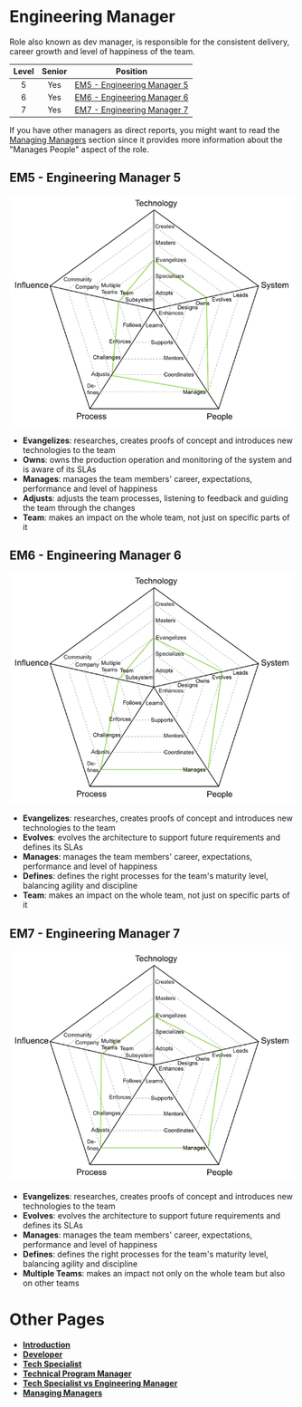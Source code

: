 # Engineering Manager

Role also known as dev manager, is responsible for the consistent delivery, career growth and level of happiness of the team.

| Level | Senior |                          Position                           |
| :---: | :----: | :---------------------------------------------------------: |
|   5   |  Yes   | [EM5 - Engineering Manager 5](#em5---engineering-manager-5) |
|   6   |  Yes   | [EM6 - Engineering Manager 6](#em6---engineering-manager-6) |
|   7   |  Yes   | [EM7 - Engineering Manager 7](#em7---engineering-manager-7) |

If you have other managers as direct reports, you might want to read the [Managing Managers](Managing-Managers.md) section since it provides more information about the "Manages People" aspect of the role.

## EM5 - Engineering Manager 5

<picture>
  <source media="(prefers-color-scheme: dark)" srcset="charts/engineeringmanager-5-dark.png"/>
  <source media="(prefers-color-scheme: light)" srcset="charts/engineeringmanager-5.png"/>
  <img alt="Engineering Manager 5" src="charts/engineeringmanager-5.png"/>
</picture>

- **Evangelizes**: researches, creates proofs of concept and introduces new technologies to the team
- **Owns**: owns the production operation and monitoring of the system and is aware of its SLAs
- **Manages**: manages the team members' career, expectations, performance and level of happiness
- **Adjusts**: adjusts the team processes, listening to feedback and guiding the team through the changes
- **Team**: makes an impact on the whole team, not just on specific parts of it

## EM6 - Engineering Manager 6

<picture>
  <source media="(prefers-color-scheme: dark)" srcset="charts/engineeringmanager-6-dark.png"/>
  <source media="(prefers-color-scheme: light)" srcset="charts/engineeringmanager-6.png"/>
  <img alt="Engineering Manager 6" src="charts/engineeringmanager-6.png"/>
</picture>

- **Evangelizes**: researches, creates proofs of concept and introduces new technologies to the team
- **Evolves**: evolves the architecture to support future requirements and defines its SLAs
- **Manages**: manages the team members' career, expectations, performance and level of happiness
- **Defines**: defines the right processes for the team's maturity level, balancing agility and discipline
- **Team**: makes an impact on the whole team, not just on specific parts of it

## EM7 - Engineering Manager 7

<picture>
  <source media="(prefers-color-scheme: dark)" srcset="charts/engineeringmanager-7-dark.png"/>
  <source media="(prefers-color-scheme: light)" srcset="charts/engineeringmanager-7.png"/>
  <img alt="Engineering Manager 7" src="charts/engineeringmanager-7.png"/>
</picture>

- **Evangelizes**: researches, creates proofs of concept and introduces new technologies to the team
- **Evolves**: evolves the architecture to support future requirements and defines its SLAs
- **Manages**: manages the team members' career, expectations, performance and level of happiness
- **Defines**: defines the right processes for the team's maturity level, balancing agility and discipline
- **Multiple Teams**: makes an impact not only on the whole team but also on other teams

# Other Pages

- [**Introduction**](README.md)
- [**Developer**](Developer.md)
- [**Tech Specialist**](TechSpecialist.md)
- [**Technical Program Manager**](TechnicalProgramManager.md)
- [**Tech Specialist vs Engineering Manager**](TechSpecialist-EngineeringManager.md)
- [**Managing Managers**](Managing-Managers.md)
